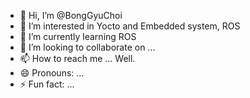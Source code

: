 - 👋 Hi, I’m @BongGyuChoi
- 👀 I’m interested in Yocto and Embedded system, ROS
- 🌱 I’m currently learning ROS
- 💞️ I’m looking to collaborate on ...
- 📫 How to reach me ... Well.
- 😄 Pronouns: ...
- ⚡ Fun fact: ...

<!---
BongGyuChoi/BongGyuChoi is a ✨ special ✨ repository because its `README.md` (this file) appears on your GitHub profile.
You can click the Preview link to take a look at your changes.
--->
